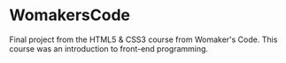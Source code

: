 # WomakersCode

Final project from the HTML5 & CSS3 course from Womaker's Code.
This course was an introduction to front-end programming.
